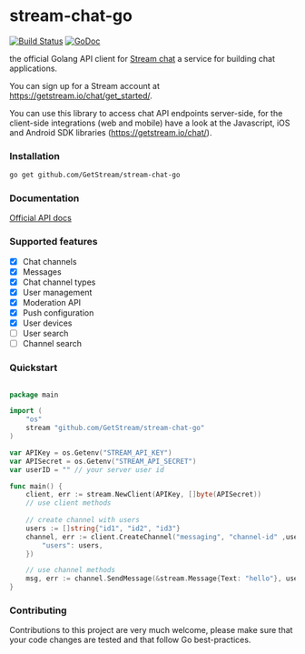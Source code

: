 # stream-chat-go 

[![Build Status](https://travis-ci.com/GetStream/stream-chat-go.svg?branch=master)](https://travis-ci.com/GetStream/stream-chat-go)
[![GoDoc](http://img.shields.io/badge/go-documentation-blue.svg?style=flat-square)](https://godoc.org/github.com/GetStream/stream-chat-go)

the official Golang API client for [Stream chat](https://getstream.io/chat/) a service for building chat applications.

You can sign up for a Stream account at https://getstream.io/chat/get_started/.

You can use this library to access chat API endpoints server-side, for the client-side integrations (web and mobile) have a look at the Javascript, iOS and Android SDK libraries (https://getstream.io/chat/).

### Installation

```bash
go get github.com/GetStream/stream-chat-go
```

### Documentation

[Official API docs](https://getstream.io/chat/docs/)  

### Supported features

- [x] Chat channels 
- [x] Messages
- [x] Chat channel types 
- [x] User management 
- [x] Moderation API 
- [x] Push configuration 
- [x] User devices 
- [ ] User search
- [ ] Channel search

### Quickstart

```go

package main

import ( 
    "os"
    stream "github.com/GetStream/stream-chat-go"
)

var APIKey = os.Getenv("STREAM_API_KEY")
var APISecret = os.Getenv("STREAM_API_SECRET")
var userID = "" // your server user id

func main() {
    client, err := stream.NewClient(APIKey, []byte(APISecret))
    // use client methods
    
    // create channel with users
    users := []string{"id1", "id2", "id3"}
    channel, err := client.CreateChannel("messaging", "channel-id" ,userID, map[string]interface{}{
    	"users": users,
    })

    // use channel methods
    msg, err := channel.SendMessage(&stream.Message{Text: "hello"}, userID)
}
```

### Contributing

Contributions to this project are very much welcome, please make sure that your code changes are tested and that follow
Go best-practices.
